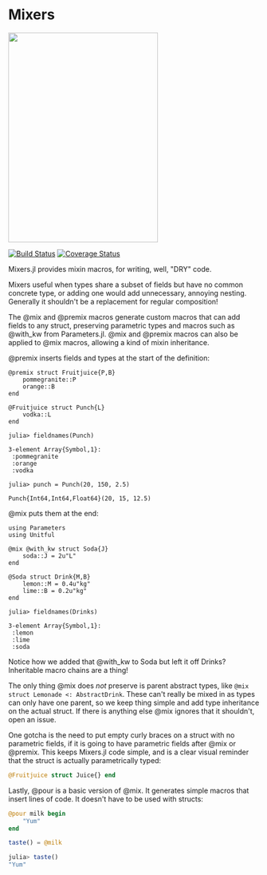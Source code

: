 # Mixers

<img src="https://www.giraffescanbake.com/wp-content/uploads/2016/12/Pomegranate-Martini3.gif" data-canonical-src="https://www.giraffescanbake.com/wp-content/uploads/2016/12/Pomegranate-Martini3.gif" width="300" height="420" />

[![Build Status](https://travis-ci.org/rafaqz/Mixers.jl.svg?branch=master)](https://travis-ci.org/rafaqz/Mixers.jl)
[![Coverage Status](https://coveralls.io/repos/rafaqz/Mixers.jl/badge.svg?branch=master&service=github)](https://coveralls.io/github/rafaqz/Mixers.jl?branch=master)

Mixers.jl provides mixin macros, for writing, well, "DRY" code. 

Mixers useful when types share a subset of fields but have no common concrete type, or adding one would add unnecessary, annoying nesting. Generally it shouldn't be a replacement for regular composition!

The @mix and @premix macros generate custom macros that can add fields to any
struct, preserving parametric types and macros such as @with_kw from
Parameters.jl. @mix and @premix macros can also be applied to @mix macros, allowing 
a kind of mixin inheritance.

@premix inserts fields and types at the start of the definition:

```juliarepl
@premix struct Fruitjuice{P,B}
    pommegranite::P
    orange::B
end

@Fruitjuice struct Punch{L}
    vodka::L
end

julia> fieldnames(Punch)

3-element Array{Symbol,1}:
 :pommegranite
 :orange      
 :vodka       

julia> punch = Punch(20, 150, 2.5)
               
Punch{Int64,Int64,Float64}(20, 15, 12.5) 
```

@mix puts them at the end:

```juliarepl
using Parameters
using Unitful

@mix @with_kw struct Soda{J}
    soda::J = 2u"L"
end

@Soda struct Drink{M,B}
    lemon::M = 0.4u"kg"
    lime::B = 0.2u"kg"
end

julia> fieldnames(Drinks)

3-element Array{Symbol,1}:
 :lemon
 :lime     
 :soda    
```

Notice how we added that @with_kw to Soda but left it off Drinks? Inheritable
macro chains are a thing!

The only thing @mix does *not* preserve is parent abstract types, like 
`@mix struct Lemonade <: AbstractDrink`. These can't really be mixed in as types 
can only have one parent, so we keep thing simple and add type inheritance on the actual 
struct. If there is anything else @mix ignores that it shouldn't, open an issue.

One gotcha is the need to put empty curly braces on a struct with no
parametric fields, if it is going to have parametric fields after @mix or
@premix. This keeps Mixers.jl code simple, and is a clear visual reminder 
that the struct is actually parametrically typed:

```julia
@Fruitjuice struct Juice{} end
```

Lastly, @pour is a basic version of @mix. It generates simple macros that insert lines of code. 
It doesn't have to be used with structs:

```julia
@pour milk begin
    "Yum"
end

taste() = @milk

julia> taste()                                                                      
"Yum"
```
